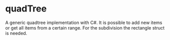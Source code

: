 quadTree
========

A generic quadtree implementation with C#. 
It is possible to add new items or get all items from a certain range. 
For the subdivision the rectangle struct is needed.
